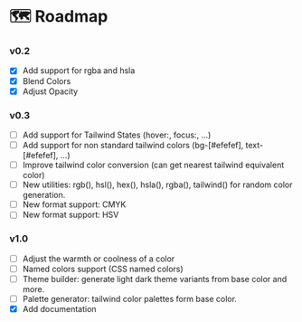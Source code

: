# 🗺 Roadmap

### v0.2

- [x] Add support for rgba and hsla
- [x] Blend Colors
- [x] Adjust Opacity

### v0.3

- [ ] Add support for Tailwind States (hover:, focus:, ...)
- [ ] Add support for non standard tailwind colors (bg-[#efefef], text-[#efefef], ...)
- [ ] Improve tailwind color conversion (can get nearest tailwind equivalent color)
- [ ] New utilities: rgb(), hsl(), hex(), hsla(), rgba(), tailwind() for random color generation.
- [ ] New format support: CMYK
- [ ] New format support: HSV

### v1.0

- [ ] Adjust the warmth or coolness of a color
- [ ] Named colors support (CSS named colors)
- [ ] Theme builder: generate light dark theme variants from base color and more.
- [ ] Palette generator: tailwind color palettes form base color.
- [x] Add documentation
